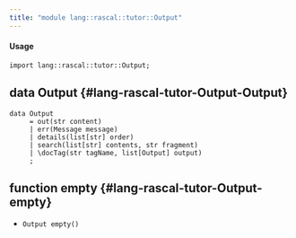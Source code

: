 ```yaml
---
title: "module lang::rascal::tutor::Output"
---
```


#### Usage

`import lang::rascal::tutor::Output;`

## data Output {#lang-rascal-tutor-Output-Output}

```rascal
data Output  
     = out(str content)
     | err(Message message)
     | details(list[str] order)
     | search(list[str] contents, str fragment)
     | \docTag(str tagName, list[Output] output)
     ;
```

## function empty {#lang-rascal-tutor-Output-empty}

* ``Output empty()``

